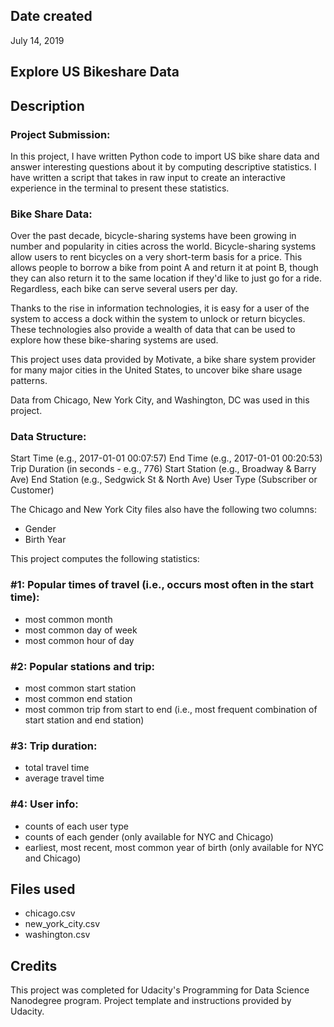 ## Date created
July 14, 2019

## Explore US Bikeshare Data

## Description
### Project Submission:
In this project, I have written Python code to import US bike share data and answer interesting questions about it by computing descriptive statistics. I have written a script that takes in raw input to create an interactive experience in the terminal to present these statistics.

### Bike Share Data:
Over the past decade, bicycle-sharing systems have been growing in number and popularity in cities across the world. Bicycle-sharing systems allow users to rent bicycles on a very short-term basis for a price. This allows people to borrow a bike from point A and return it at point B, though they can also return it to the same location if they'd like to just go for a ride. Regardless, each bike can serve several users per day.

Thanks to the rise in information technologies, it is easy for a user of the system to access a dock within the system to unlock or return bicycles. These technologies also provide a wealth of data that can be used to explore how these bike-sharing systems are used.

This project uses data provided by Motivate, a bike share system provider for many major cities in the United States, to uncover bike share usage patterns.

Data from Chicago, New York City, and Washington, DC was used in this project.

### Data Structure:

Start Time (e.g., 2017-01-01 00:07:57)
End Time (e.g., 2017-01-01 00:20:53)
Trip Duration (in seconds - e.g., 776)
Start Station (e.g., Broadway & Barry Ave)
End Station (e.g., Sedgwick St & North Ave)
User Type (Subscriber or Customer)

The Chicago and New York City files also have the following two columns:
- Gender
- Birth Year

This project computes the following statistics:

### #1: Popular times of travel (i.e., occurs most often in the start time):
- most common month
- most common day of week
- most common hour of day

### #2: Popular stations and trip:
- most common start station
- most common end station
- most common trip from start to end (i.e., most frequent combination of start station and end station)

### #3: Trip duration:
- total travel time
- average travel time

### #4: User info:
- counts of each user type
- counts of each gender (only available for NYC and Chicago)
- earliest, most recent, most common year of birth (only available for NYC and Chicago)


## Files used
- chicago.csv
- new_york_city.csv
- washington.csv

## Credits
This project was completed for Udacity's Programming for Data Science Nanodegree program. Project template and instructions provided by Udacity.
